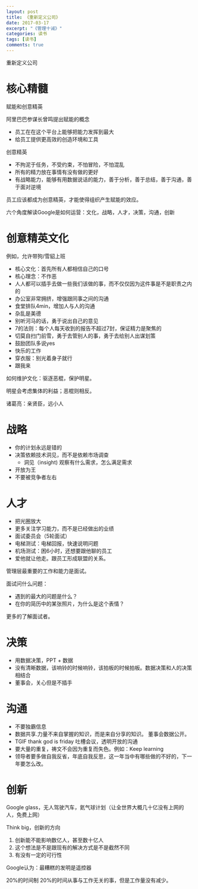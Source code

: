 ```yaml
---
layout: post
title: 《重新定义公司》
date: 2017-03-17
excerpt: "《管理十诫》"
categories: 读书
tags: [读书]
comments: true
---
```



重新定义公司

# 核心精髓

赋能和创意精英

阿里巴巴参谋长曾鸣提出赋能的概念

- 员工在在这个平台上能够把能力发挥到最大
- 给员工提供更高效的创造环境和工具

创意精英

- 不拘泥于任务，不受约束，不怕冒险，不怕混乱
- 所有的精力放在事情有没有做的更好
- 有战略能力，能够有用数据说话的能力，善于分析，善于总结，善于沟通，善于面对逆境

员工应该都成为创意精英，才能使得组织产生赋能的效应。

六个角度解读Google是如何运营：文化，战略，人才，决策，沟通，创新

# 创意精英文化

例如，允许带狗/雪貂上班

- 核心文化：首先所有人都相信自己的口号
- 核心理念：不作恶
- 人人都可以插手去做一些我们该做的事，而不仅仅因为这件事是不是职责之内的
- 办公室非常拥挤，增强跟同事之间的沟通
- 食堂排队4min，增加人与人的沟通
- 杂乱是美德
- 别听河马的话，勇于说出自己的意见
- 7的法则：每个人每天收到的报告不超过7封，保证精力是聚焦的
- 切莫自扫门前雪，勇于去管别人的事，勇于去给别人出谋划策
- 鼓励团队多说yes
- 快乐的工作
- 穿衣服：别光着身子就行
- 跟我来

如何维护文化：驱逐恶棍，保护明星。

明星会考虑集体的利益；恶棍则相反。

诸葛亮：亲贤臣，远小人

# 战略

- 你的计划永远是错的
- 决策依赖技术洞见，而不是依赖市场调查
    - 洞见（insight) 观察有什么需求，怎么满足需求
- 开放为王
- 不要被竞争者左右

# 人才

- 把光圈放大
- 更多关注学习能力，而不是已经做出的业绩
- 面试委员会（5轮面试）
- 电梯测试：电梯回报，快速说明问题
- 机场测试：困6小时，还想要跟他聊的员工
- 爱他就让他走。跟员工形成联盟的关系。

管理层最重要的工作和能力是面试。

面试问什么问题：

- 遇到的最大的问题是什么？
- 在你的简历中的某张照片，为什么是这个表情？

更多的了解面试者。

# 决策

- 用数据决策，PPT + 数据
- 没有清晰数据，该响铃的时候响铃，该拍板的时候拍板。数据决策和人的决策相结合
- 董事会，关心但是不插手

# 沟通

- 不要独霸信息
- 数据共享.力量不来自掌握的知识，而是来自分享的知识。 董事会数据公开。
- TGIF thank god is friday 吐槽会议，透明开放的沟通
- 要大量的重复，祷文不会因为重复而失色。例如：Keep learning
- 领导者要多做自我反省，年底自我反思，这一年当中有哪些做的不好的，下一年要怎么改。

# 创新

Google glass，无人驾驶汽车，氦气球计划（让全世界大概几十亿没有上网的人，免费上网）

Think big，创新的方向

1. 创新能不能影响数亿人，甚至数十亿人
2. 这个想法是不是跟现有的解决方式是不是截然不同
3. 有没有一定的可行性

Google认为：最糟糕的发明是遥控器

20%的时间制 20%的时间从事与工作无关的事，但是工作量没有减少。